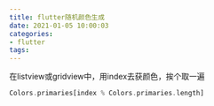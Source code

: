 ```yaml
---
title: flutter随机颜色生成
date: 2021-01-05 10:00:03
categories: 
- flutter
tags:
---
```


在listview或gridview中，用index去获颜色，挨个取一遍

```dart
Colors.primaries[index % Colors.primaries.length]
```

